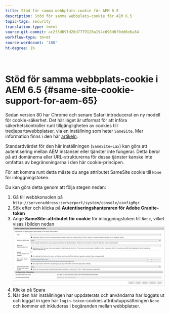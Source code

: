 ```yaml
---
title: Stöd för samma webbplats-cookie för AEM 6.5
description: Stöd för samma webbplats-cookie för AEM 6.5
topic-tags: security
translation-type: tm+mt
source-git-commit: ac2f3d69fd20d7779120a194c698d6f0dd6e6a84
workflow-type: tm+mt
source-wordcount: '188'
ht-degree: 1%

---
```



# Stöd för samma webbplats-cookie i AEM 6.5 {#same-site-cookie-support-for-aem-65}

Sedan version 80 har Chrome och senare Safari introducerat en ny modell för cookie-säkerhet. Det här läget är utformat för att införa säkerhetskontroller runt tillgängligheten av cookies till tredjepartswebbplatser, via en inställning som heter `SameSite`. Mer information finns i den här [artikeln](https://web.dev/samesite-cookies-explained/).

Standardvärdet för den här inställningen (`SameSite=Lax`) kan göra att autentisering mellan AEM instanser eller tjänster inte fungerar. Detta beror på att domänerna eller URL-strukturerna för dessa tjänster kanske inte omfattas av begränsningarna i den här cookie-principen.

För att komma runt detta måste du ange attributet SameSite cookie till `None` för inloggningstoken.

Du kan göra detta genom att följa stegen nedan:

1. Gå till webbkonsolen på `http://serveraddress:serverport/system/console/configMgr`
1. Sök efter och klicka på **Autentiseringshanteraren för Adobe Granite-token**
1. Ange **SameSite-attributet för cookie** för inloggningstoken till `None`, vilket visas i bilden nedan
   ![samma webbplats](assets/samesite1.png)
1. Klicka på Spara
1. När den här inställningen har uppdaterats och användarna har loggats ut och loggat in igen har `login-token`-cookies attributuppsättningen `None` och kommer att inkluderas i begäranden mellan webbplatser.
